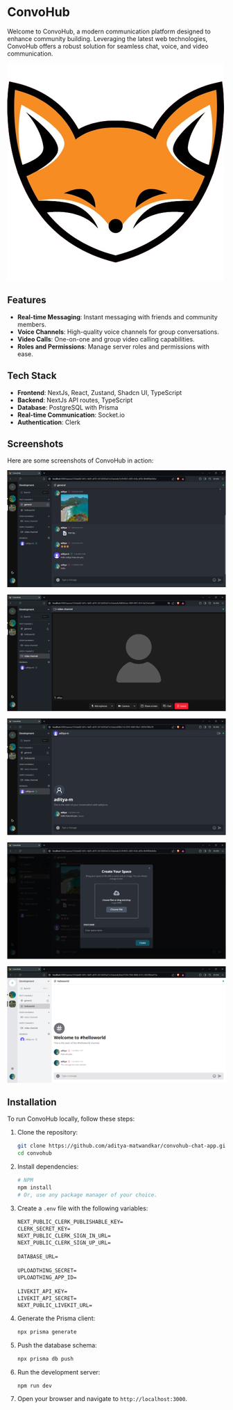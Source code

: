 # ConvoHub

Welcome to ConvoHub, a modern communication platform designed to enhance community building. Leveraging the latest web technologies, ConvoHub offers a robust solution for seamless chat, voice, and video communication.

![ConvoHub Logo](src/app/icon.png)

## Features

- **Real-time Messaging**: Instant messaging with friends and community members.
- **Voice Channels**: High-quality voice channels for group conversations.
- **Video Calls**: One-on-one and group video calling capabilities.
- **Roles and Permissions**: Manage server roles and permissions with ease.

## Tech Stack

- **Frontend**: NextJs, React, Zustand, Shadcn UI, TypeScript
- **Backend**: NextJs API routes, TypeScript
- **Database**: PostgreSQL with Prisma
- **Real-time Communication**: Socket.io
- **Authentication**: Clerk

## Screenshots

Here are some screenshots of ConvoHub in action:

![SS1](public/screenshots/ConvoHub-ss1.png)

![SS2](public/screenshots/ConvoHub-ss2.png)

![SS3](public/screenshots/ConvoHub-ss3.png)

![SS4](public/screenshots/ConvoHub-ss4.png)

![SS5](public/screenshots/ConvoHub-ss5.png)

## Installation

To run ConvoHub locally, follow these steps:

1. Clone the repository:
    ```bash
    git clone https://github.com/aditya-matwandkar/convohub-chat-app.git
    cd convohub
    ```

2. Install dependencies:
    ```bash
    # NPM
    npm install
    # Or, use any package manager of your choice.
    ```

3. Create a `.env` file with the following variables:
    ```env
    NEXT_PUBLIC_CLERK_PUBLISHABLE_KEY=
    CLERK_SECRET_KEY=
    NEXT_PUBLIC_CLERK_SIGN_IN_URL=
    NEXT_PUBLIC_CLERK_SIGN_UP_URL=

    DATABASE_URL=

    UPLOADTHING_SECRET=
    UPLOADTHING_APP_ID=

    LIVEKIT_API_KEY=
    LIVEKIT_API_SECRET=
    NEXT_PUBLIC_LIVEKIT_URL=
    ```

4. Generate the Prisma client:
    ```bash
    npx prisma generate
    ```

5. Push the database schema:
    ```bash
    npx prisma db push
    ```

6. Run the development server:
    ```bash
    npm run dev
    ```

7. Open your browser and navigate to `http://localhost:3000`.
